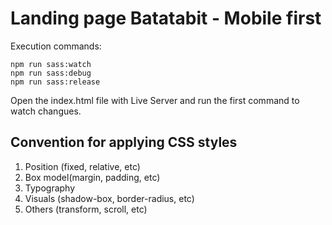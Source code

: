 # Landing page Batatabit - Mobile first

Execution commands:
``` shell
npm run sass:watch
npm run sass:debug
npm run sass:release
```

Open the index.html file with Live Server and run the first command to watch changues.

## Convention for applying CSS styles

1. Position (fixed, relative, etc)
2. Box model(margin, padding, etc)
3. Typography
4. Visuals (shadow-box, border-radius, etc)
5. Others (transform, scroll, etc)


